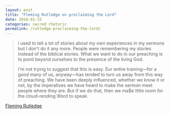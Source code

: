 ```yaml
---
layout: post
title: "Fleming Rutledge on proclaiming the Lord"
date: 2018-01-15
categories: sacred rhetoric
permalink: /rutledge-proclaiming-the-lord/
---
```


> I used to tell a lot of stories about my own experiences in my sermons but I don't do it any more. People were remembering my stories instead of the  biblical stories. What we want to do in our preaching is to point beyond ourselves to the  presence of the living God.
> 
> I'm not trying to suggest that this is easy. Eur entire training—for a good many of us,  anyway—has tended to turn us away from this way of preaching. We have been deeply influenced, whether we know it or not, by the imperatives we have heard to make the sermon meet people where they are. But if we do that, then we ma$e little room for the cloud-rending Word to speak. 

[Fleming Rutledge](https://www.academia.edu/35654208/Proclaiming_the_Lord_Jesus_Christ)